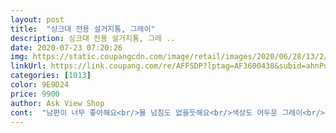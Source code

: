 ```yaml
---
layout: post 
title:  "싱크대 전용 설거지통, 그레이" 
description: 싱크대 전용 설거지통, 그레 ..
date: 2020-07-23 07:20:26 
img: https://static.coupangcdn.com/image/retail/images/2020/06/28/13/2/2b706727-eec3-4517-b474-29b3367b4419.jpg 
linkUrl: https://link.coupang.com/re/AFFSDP?lptag=AF3600438&subid=ahnPublicAsk&pageKey=307108720&itemId=968370551&vendorItemId=70983542357&traceid=V0-113-468c9066b552c416 
categories: [1013] 
color: 9E9D24 
price: 9900 
author: Ask View Shop 
cont:  "남편이 너무 좋아해요<br/>물 넘침도 없을듯해요<br/>색상도 어두운 그레이<br/>세로로해서 싱크대에 넣어두니 좋으네요<br/>아주 좋아요 .<br/> 싱크대에 맞게 되어있어서 .<br/>사용하기 편하고 단단해요<br/>애기 젖병만 따로 담아두려고 구매했어요가볍고 물빠짐 구멍이 있어 좋아요<br/>열심히 설거지 하겠다며 ㅋㅋ<br/>오래썼으면 좋겠어요<br/>요근래 산거중에 가장 맘에 든대요<br/>우리 싱크대에 잘 맞아요<br/>음식물때매 변색되는건 안보일꺼같아요<br/>처음 받아봤을때 좀 큰가 했는데<br/>튼튼해 보이는데<br/>" 
---
```

